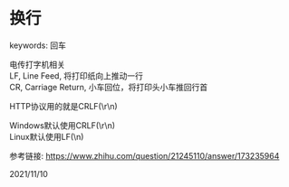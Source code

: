 # 换行

keywords: 回车  

电传打字机相关  
LF, Line Feed, 将打印纸向上推动一行  
CR, Carriage Return, 小车回位，将打印头小车推回行首  

HTTP协议用的就是CRLF(\r\n)  

Windows默认使用CRLF(\r\n)  
Linux默认使用LF(\n)  


参考链接: https://www.zhihu.com/question/21245110/answer/173235964  


2021/11/10  
